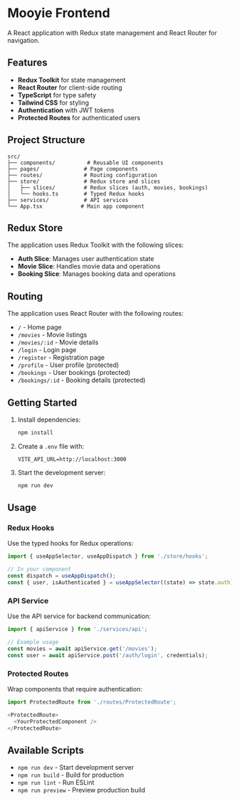 # Mooyie Frontend

A React application with Redux state management and React Router for navigation.

## Features

- **Redux Toolkit** for state management
- **React Router** for client-side routing
- **TypeScript** for type safety
- **Tailwind CSS** for styling
- **Authentication** with JWT tokens
- **Protected Routes** for authenticated users

## Project Structure

```
src/
├── components/          # Reusable UI components
├── pages/              # Page components
├── routes/             # Routing configuration
├── store/              # Redux store and slices
│   ├── slices/         # Redux slices (auth, movies, bookings)
│   └── hooks.ts        # Typed Redux hooks
├── services/           # API services
└── App.tsx            # Main app component
```

## Redux Store

The application uses Redux Toolkit with the following slices:

- **Auth Slice**: Manages user authentication state
- **Movie Slice**: Handles movie data and operations
- **Booking Slice**: Manages booking data and operations

## Routing

The application uses React Router with the following routes:

- `/` - Home page
- `/movies` - Movie listings
- `/movies/:id` - Movie details
- `/login` - Login page
- `/register` - Registration page
- `/profile` - User profile (protected)
- `/bookings` - User bookings (protected)
- `/bookings/:id` - Booking details (protected)

## Getting Started

1. Install dependencies:
   ```bash
   npm install
   ```

2. Create a `.env` file with:
   ```
   VITE_API_URL=http://localhost:3000
   ```

3. Start the development server:
   ```bash
   npm run dev
   ```

## Usage

### Redux Hooks

Use the typed hooks for Redux operations:

```typescript
import { useAppSelector, useAppDispatch } from './store/hooks';

// In your component
const dispatch = useAppDispatch();
const { user, isAuthenticated } = useAppSelector((state) => state.auth);
```

### API Service

Use the API service for backend communication:

```typescript
import { apiService } from './services/api';

// Example usage
const movies = await apiService.get('/movies');
const user = await apiService.post('/auth/login', credentials);
```

### Protected Routes

Wrap components that require authentication:

```typescript
import ProtectedRoute from './routes/ProtectedRoute';

<ProtectedRoute>
  <YourProtectedComponent />
</ProtectedRoute>
```

## Available Scripts

- `npm run dev` - Start development server
- `npm run build` - Build for production
- `npm run lint` - Run ESLint
- `npm run preview` - Preview production build
